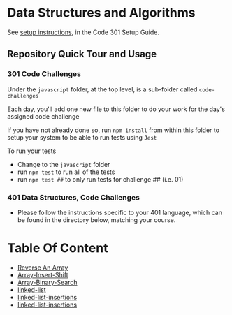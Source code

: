 # Data Structures and Algorithms

See [setup instructions](https://codefellows.github.io/setup-guide/code-301/3-code-challenges), in the Code 301 Setup Guide.

## Repository Quick Tour and Usage

### 301 Code Challenges

Under the `javascript` folder, at the top level, is a sub-folder called `code-challenges`

Each day, you'll add one new file to this folder to do your work for the day's assigned code challenge

If you have not already done so, run `npm install` from within this folder to setup your system to be able to run tests using `Jest`

To run your tests

- Change to the `javascript` folder
- run `npm test` to run all of the tests
- run `npm test ##` to only run tests for challenge ## (i.e. 01)

### 401 Data Structures, Code Challenges

- Please follow the instructions specific to your 401 language, which can be found in the directory below, matching your course.

# Table Of Content

* [Reverse An Array](./javascript/code-challenges/Adv-JS-Challenge1/README.md)
* [Array-Insert-Shift](./javascript/code-challenges/array-insert-shift/README.md)
* [Array-Binary-Search](./javascript/code-challenges/array-binary-search/README.md)
* [linked-list](./javascript/code-challenges/linked-list/README.md)
* [linked-list-insertions](./javascript/code-challenges/linked-list-insertions/README.md)
* [linked-list-insertions](./javascript/code-challenges/linked-list-kth/README.md)